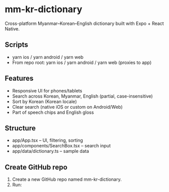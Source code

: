 # mm-kr-dictionary

Cross-platform Myanmar–Korean–English dictionary built with Expo + React Native.

## Scripts
- yarn ios / yarn android / yarn web
- From repo root: yarn ios / yarn android / yarn web (proxies to app)

## Features
- Responsive UI for phones/tablets
- Search across Korean, Myanmar, English (partial, case-insensitive)
- Sort by Korean (Korean locale)
- Clear search (native iOS or custom on Android/Web)
- Part of speech chips and English gloss

## Structure
- app/App.tsx – UI, filtering, sorting
- app/components/SearchBox.tsx – search input
- app/data/dictionary.ts – sample data

## Create GitHub repo
1. Create a new GitHub repo named mm-kr-dictionary.
2. Run:


